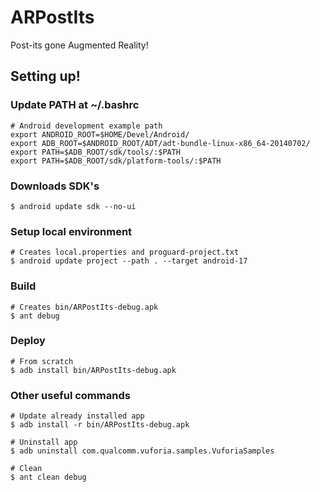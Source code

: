 ARPostIts
=========

Post-its gone Augmented Reality!

Setting up!
-----------

### Update PATH at ~/.bashrc

    # Android development example path
    export ANDROID_ROOT=$HOME/Devel/Android/
    export ADB_ROOT=$ANDROID_ROOT/ADT/adt-bundle-linux-x86_64-20140702/
    export PATH=$ADB_ROOT/sdk/tools/:$PATH
    export PATH=$ADB_ROOT/sdk/platform-tools/:$PATH

### Downloads SDK's

    $ android update sdk --no-ui

### Setup local environment

    # Creates local.properties and proguard-project.txt
    $ android update project --path . --target android-17

### Build

    # Creates bin/ARPostIts-debug.apk
    $ ant debug

### Deploy

    # From scratch
    $ adb install bin/ARPostIts-debug.apk

### Other useful commands

    # Update already installed app
    $ adb install -r bin/ARPostIts-debug.apk

    # Uninstall app
    $ adb uninstall com.qualcomm.vuforia.samples.VuforiaSamples

    # Clean
    $ ant clean debug
